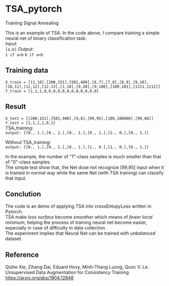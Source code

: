 # TSA_pytorch
Training Signal Annealing

This is an example of TSA.
In the code above, I compare training a simple neural net of binary classification task:  
*Input:*  
```[a,b]```
*Output:*  
```1 if a>b```
```0 if a<b```
  
## Training data  
```X_train = [11,10],[200,151],[501,400],[6,7],[7,8],[8,9],[9,10],[10,11],[11,12],[12,13],[1,10],[9,20],[9,100],[100,101],[1111,1112]]```  
```Y_train = [1,1,1,0,0,0,0,0,0,0,0,0,0,0,0]```  

## Result  
```X_test = [[200,151],[501,400],[9,8],[99,95],[100,100000],[99,60]]```  
```Y_test = [1,1,1,1,0,1]```  
TSA_training:   
```output: [[0., 1.],[0., 1.],[0., 1.],[0., 1.],[1., 0.],[0., 1.]]```  
  
Without TSA_training:  
```output: [[0., 1.],[0., 1.],[0., 1.],[1., 0.],[1., 0.],[0., 1.]]```  
  

In the example, the number of "1"-class samples is much smaller than that of "0"-class samples.  
The simple test show that, the Net dose not recognize [99,95] input when it is trained in normal way while the same Net (with TSA training) can classify that input.  

## Conclution  
The code is an demo of applying TSA into crossEntopyLoss written in Pytorch.  
TSA make *loss surface* become *smoother* which means of *fewer local minimum*, helping the process of training neural net become easier, expecially in case of difficulty in data collection.  
The experiment implies that Neural Net can be trained with *unbalanced* dataset.   

## Reference  
Qizhe Xie, Zihang Dai, Eduard Hovy, Minh-Thang Luong, Quoc V. Le. Unsupervised Data Augmentation for Consistency Training https://arxiv.org/abs/1904.12848  

